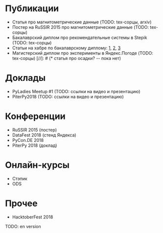 # Публикации
* Cтатья про магнитометрические данные (TODO: tex-сорцы, arxiv)
* Постер на RuSSIR 2015 про магнитометрические данные (TODO: tex-сорцы)
* Бакалаврский диплом про рекомендательные системы в Stepik (TODO: tex-сорцы)
* Статьи на хабре по бакалаврскому диплому: [1](https://habr.com/company/stepic/blog/302702/), [2](https://habr.com/company/stepic/blog/307670/), [3](https://habr.com/company/stepic/blog/325206/)
* Магистерский диплом про эксперименты в Яндекс.Погоде (TODO: tex-сорцы)
[//]: # (* статья про осадки? -- пока нет)

# Доклады
* PyLadies Meetup #1 (TODO: ссылки на видео и презентацию)
* PiterPy2018 (TODO: ссылки на видео и презентацию)

# Конференции
* RuSSIR 2015 (постер)
* DataFest 2018 (стенд Яндекса)
* PyCon.DE 2018
* PiterPy 2018 (доклад)

# Онлайн-курсы
* Стэпик
* ODS

# Прочее
* HacktoberFest 2018

TODO: en version
